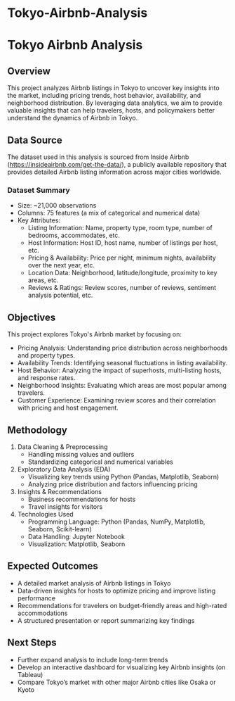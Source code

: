 # Tokyo-Airbnb-Analysis

# Tokyo Airbnb Analysis

## Overview
This project analyzes Airbnb listings in Tokyo to uncover key insights into the market, including pricing trends, host behavior, availability, and neighborhood distribution. By leveraging data analytics, we aim to provide valuable insights that can help travelers, hosts, and policymakers better understand the dynamics of Airbnb in Tokyo.

## Data Source
The dataset used in this analysis is sourced from Inside Airbnb (https://insideairbnb.com/get-the-data/), a publicly available repository that provides detailed Airbnb listing information across major cities worldwide.

### Dataset Summary
- Size: ~21,000 observations
- Columns: 75 features (a mix of categorical and numerical data)
- Key Attributes:
    - Listing Information: Name, property type, room type, number of bedrooms, accommodates, etc.
    - Host Information: Host ID, host name, number of listings per host, etc.
    - Pricing & Availability: Price per night, minimum nights, availability over the next year, etc.
    - Location Data: Neighborhood, latitude/longitude, proximity to key areas, etc.
    - Reviews & Ratings: Review scores, number of reviews, sentiment analysis potential, etc.

## Objectives
This project explores Tokyo's Airbnb market by focusing on:

- Pricing Analysis: Understanding price distribution across neighborhoods and property types.
- Availability Trends: Identifying seasonal fluctuations in listing availability.
- Host Behavior: Analyzing the impact of superhosts, multi-listing hosts, and response rates.
- Neighborhood Insights: Evaluating which areas are most popular among travelers.
- Customer Experience: Examining review scores and their correlation with pricing and host engagement.

## Methodology
1. Data Cleaning & Preprocessing
    - Handling missing values and outliers
    - Standardizing categorical and numerical variables
2. Exploratory Data Analysis (EDA)
    - Visualizing key trends using Python (Pandas, Matplotlib, Seaborn)
    - Analyzing price distribution and factors influencing pricing
3. Insights & Recommendations
    - Business recommendations for hosts
    - Travel insights for visitors
4. Technologies Used
    - Programming Language: Python (Pandas, NumPy, Matplotlib, Seaborn, Scikit-learn)
    - Data Handling: Jupyter Notebook
    - Visualization: Matplotlib, Seaborn

## Expected Outcomes
- A detailed market analysis of Airbnb listings in Tokyo
- Data-driven insights for hosts to optimize pricing and improve listing performance
- Recommendations for travelers on budget-friendly areas and high-rated accommodations
- A structured presentation or report summarizing key findings

## Next Steps
- Further expand analysis to include long-term trends
- Develop an interactive dashboard for visualizing key Airbnb insights (on Tableau)
- Compare Tokyo’s market with other major Airbnb cities like Osaka or Kyoto